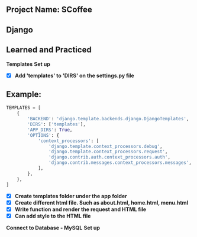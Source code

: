 ## Project Name: SCoffee
## Django

## Learned and Practiced 

 **Templates**
 **Set up**

- [x] **Add 'templates' to 'DIRS' on the settings.py file**

## Example:

```Python
TEMPLATES = [
    {
        'BACKEND': 'django.template.backends.django.DjangoTemplates',
        'DIRS': ['templates'],
        'APP_DIRS': True,
        'OPTIONS': {
            'context_processors': [
                'django.template.context_processors.debug',
                'django.template.context_processors.request',
                'django.contrib.auth.context_processors.auth',
                'django.contrib.messages.context_processors.messages',
            ],
        },
    },
]
```
- [x] **Create templates folder under the app folder**
- [x] **Create different html file. Such as about.html, home.html, menu.html**
- [x] **Write function and render the request and HTML file**
- [x] **Can add style to the HTML file**

**Connect to Database - MySQL**
**Set up**
